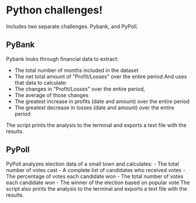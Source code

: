 # Python challenges! 
Includes two separate challenges.
Pybank, and PyPoll.

## PyBank
Pybank looks through financial data to extract:
- The total number of months included in the dataset
- The net total amount of "Profit/Losses" over the entire period
And uses that data to calculate: 
- The changes in "Profit/Losses" over the entire period, 
- The average of those changes
- The greatest increase in profits (date and amount) over the entire period
- The greatest decrease in losses (date and amount) over the entire period

The script prints the analysis to the terminal and exports a text file with the results.
## PyPoll
PyPoll analyzes election data of a small town and calculates:
    - The total number of votes cast
    - A complete list of candidates who received votes
    - The percentage of votes each candidate won
    - The total number of votes each candidate won
    - The winner of the election based on popular vote
The script also prints the analysis to the terminal and exports a text file with the results.
